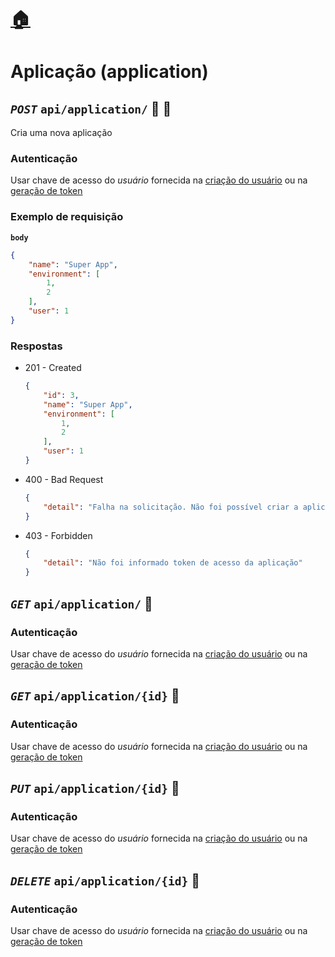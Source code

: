 # [:house:](../readme.md)

# Aplicação (application)

## *`POST`* `api/application/` :closed_lock_with_key: :key:

Cria uma nova aplicação

### Autenticação

Usar chave de acesso do *usuário* fornecida na [criação do usuário](#usuário-user) ou na [geração de token](#chave-de-acesso-do-usuário-user_token)

### Exemplo de requisição

**`body`**
```json
{
    "name": "Super App",
    "environment": [
        1,
        2
    ],
    "user": 1
}
```

### Respostas

- 201 - Created
    ```json
    {
        "id": 3,
        "name": "Super App",
        "environment": [
            1,
            2
        ],
        "user": 1
    }
    ```

- 400 - Bad Request
    ```json
    {
        "detail": "Falha na solicitação. Não foi possível criar a aplicação"
    }
    ```

- 403 - Forbidden
    ```json
    {
        "detail": "Não foi informado token de acesso da aplicação"
    }

## *`GET`* `api/application/` :closed_lock_with_key:

### Autenticação

Usar chave de acesso do *usuário* fornecida na [criação do usuário](#usuário-user) ou na [geração de token](#chave-de-acesso-do-usuário-user_token)


## *`GET`* `api/application/{id}` :closed_lock_with_key:

### Autenticação

Usar chave de acesso do *usuário* fornecida na [criação do usuário](#usuário-user) ou na [geração de token](#chave-de-acesso-do-usuário-user_token)


## *`PUT`* `api/application/{id}` :closed_lock_with_key:

### Autenticação

Usar chave de acesso do *usuário* fornecida na [criação do usuário](#usuário-user) ou na [geração de token](#chave-de-acesso-do-usuário-user_token)


## *`DELETE`* `api/application/{id}` :closed_lock_with_key:

### Autenticação

Usar chave de acesso do *usuário* fornecida na [criação do usuário](#usuário-user) ou na [geração de token](#chave-de-acesso-do-usuário-user_token)
